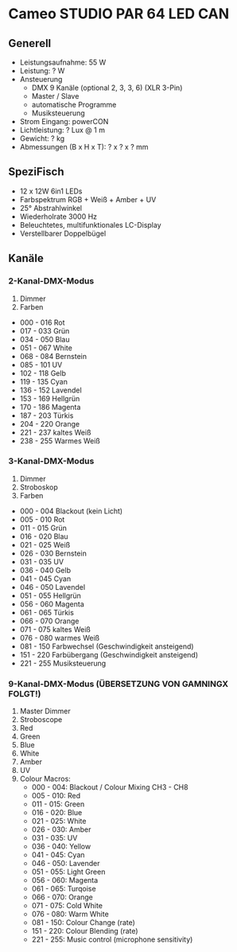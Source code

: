 # Cameo STUDIO PAR 64 LED CAN

## Generell

- Leistungsaufnahme: 55 W
- Leistung: ? W
- Ansteuerung
   - DMX 9 Kanäle (optional 2, 3, 3, 6) (XLR 3-Pin)
   - Master / Slave
   - automatische Programme
   - Musiksteuerung
- Strom Eingang: powerCON
- Lichtleistung: ? Lux @ 1 m
- Gewicht: ? kg
- Abmessungen (B x H x T): ? x ? x ? mm

## SpeziFisch

- 12 x 12W 6in1 LEDs
- Farbspektrum RGB + Weiß + Amber + UV
- 25° Abstrahlwinkel
- Wiederholrate 3000 Hz
- Beleuchtetes, multifunktionales LC-Display
- Verstellbarer Doppelbügel

## Kanäle
### 2-Kanal-DMX-Modus
1. Dimmer
2. Farben
 - 000 - 016 Rot
 - 017 - 033 Grün
 - 034 - 050 Blau
 - 051 - 067 White
 - 068 - 084 Bernstein
 - 085 - 101 UV
 - 102 - 118 Gelb
 - 119 - 135 Cyan
 - 136 - 152 Lavendel
 - 153 - 169 Hellgrün
 - 170 - 186 Magenta
 - 187 - 203 Türkis
 - 204 - 220 Orange
 - 221 - 237 kaltes Weiß
 - 238 - 255 Warmes Weiß

### 3-Kanal-DMX-Modus
1. Dimmer
2. Stroboskop
3. Farben
 - 000 - 004 Blackout (kein Licht)
 - 005 - 010 Rot
 - 011 - 015 Grün
 - 016 - 020 Blau
 - 021 - 025 Weiß
 - 026 - 030 Bernstein
 - 031 - 035 UV
 - 036 - 040 Gelb
 - 041 - 045 Cyan
 - 046 - 050 Lavendel
 - 051 - 055 Hellgrün
 - 056 - 060 Magenta
 - 061 - 065 Türkis
 - 066 - 070 Orange
 - 071 - 075 kaltes Weiß
 - 076 - 080 warmes Weiß
 - 081 - 150 Farbwechsel (Geschwindigkeit ansteigend)
 - 151 - 220 Farbübergang (Geschwindigkeit ansteigend)
 - 221 - 255 Musiksteuerung

### 9-Kanal-DMX-Modus (ÜBERSETZUNG VON GAMNINGX FOLGT!)
1. Master Dimmer
2. Stroboscope
3. Red
4. Green
5. Blue
6. White
7. Amber
8. UV
9. Colour Macros:
   - 000 - 004: Blackout / Colour Mixing CH3 - CH8
   - 005 - 010: Red
   - 011 - 015: Green
   - 016 - 020: Blue
   - 021 - 025: White
   - 026 - 030: Amber
   - 031 - 035: UV
   - 036 - 040: Yellow
   - 041 - 045: Cyan
   - 046 - 050: Lavender
   - 051 - 055: Light Green
   - 056 - 060: Magenta
   - 061 - 065: Turqoise
   - 066 - 070: Orange
   - 071 - 075: Cold White
   - 076 - 080: Warm White
   - 081 - 150: Colour Change (rate)
   - 151 - 220: Colour Blending (rate)
   - 221 - 255: Music control (microphone sensitivity)
